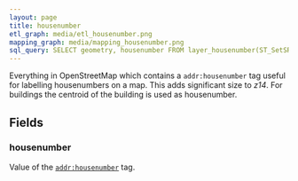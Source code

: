 ```yaml
---
layout: page
title: housenumber
etl_graph: media/etl_housenumber.png
mapping_graph: media/mapping_housenumber.png
sql_query: SELECT geometry, housenumber FROM layer_housenumber(ST_SetSRID('BOX3D(-20037508.34 -20037508.34, 20037508.34 20037508.34)'::box3d, 3857 ), 14)
---
```

Everything in OpenStreetMap which contains a `addr:housenumber` tag useful for labelling housenumbers on a map.
This adds significant size to *z14*. For buildings the centroid of the building is used as housenumber.

## Fields

### housenumber

Value of the [`addr:housenumber`](http://wiki.openstreetmap.org/wiki/Key:addr) tag.




